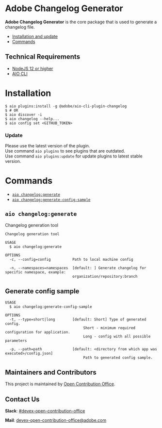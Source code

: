Adobe Changelog Generator
=====================

**Adobe Changelog Generator**  is the core package that is used to generate a changelog file.
<!-- toc -->
* [Installation and update](#installation)
* [Commands](#commands)
<!-- tocstop -->

## Technical Requirements
* [NodeJS 12 or higher](https://nodejs.org/en/download/)
* [AIO CLI](https://github.com/adobe/aio-cli)

# Installation
```
$ aio plugins:install -g @adobe/aio-cli-plugin-changelog
$ # OR
$ aio discover -i
$ aio changelog --help...
$ aio config set <GITHUB_TOKEN>
```

### Update
Please use the latest version of the plugin.   
Use command `aio plugins` to see plugins that are outdated.  
Use command `aio plugins:update` for update plugins to latest stable version.  


# Commands
<!-- commands -->
* [`aio changelog:generate`](#aio-changeloggenerate)
* [`aio changelog:generate-config-sample`](#aio-generate-config-sample)

## `aio changelog:generate`

Changelog generation tool

```
Changelog generation tool

USAGE
  $ aio changelog:generate

OPTIONS
  -c, --config=config          Path to local machine config

  -n, --namespaces=namespaces  [default: ] Generate changelog for specific namespace, example:
                               organization/repository:branch

```

## Generate config sample


```
USAGE
  $ aio changelog:generate-config-sample

OPTIONS
  -t, --type=short|long        [default: Short] Type of generated config. 
                                    Short - minimum required configuration for application.
                                    Long - config with all possible parameters  

  -p, --path=path              [default: <directory from which app was executed>/config.json] 
                                    Path to generated config sample.

```
<!-- commandsstop -->


## Maintainers and Contributors

This project is maintained by [Open Contribution Office](https://wiki.corp.adobe.com/display/DMSArchitecture/Open+Contribution+Office).

## Contact Us

**Slack**: [#devex-open-contribution-office](https://magento.slack.com/archives/C018Z6CB57U)

**Mail**: [devex-open-contribution-office@adobe.com](mailto:devex-open-contribution-office@adobe.com)
